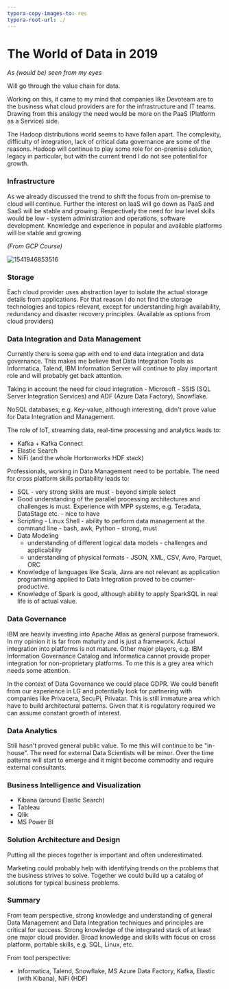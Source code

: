 ```yaml
---
typora-copy-images-to: res
typora-root-url: ./
---
```


# The World of Data in 2019

*As (would be) seen from my eyes*

Will go through the value chain for data.

Working on this, it came to my mind that companies like Devoteam are to the business what cloud providers are for the infrastructure and IT teams. Drawing from this analogy the need would be more on the PaaS (Platform as a Service) side.

The Hadoop distributions world seems to have fallen apart. The complexity, difficulty of integration, lack of critical data governance are some of the reasons. Hadoop will continue to play some role for on-premise solution, legacy in particular, but with the current trend I do not see potential for growth.

### Infrastructure

As we already discussed the trend to shift the focus from on-premise to cloud will continue. Further the interest on IaaS will go down as PaaS and SaaS will be stable and growing. Respectively the need for low level skills would be low - system administration and operations, software development. Knowledge and experience in popular and available platforms will be stable and growing.

*(From GCP Course)*

![1541946853516](/res/1541946853516.png)



### Storage

Each cloud provider uses abstraction layer to isolate the actual storage details from applications. For that reason I do not find the storage technologies and topics relevant, except for understanding high availability, redundancy and disaster recovery principles. (Available as options from cloud providers)

### Data Integration and Data Management

Currently there is some gap with end to end data integration and data governance. This makes me believe that Data Integration Tools as Informatica, Talend, IBM Information Server will continue to play important role and will probably get back attention.

Taking in account the need for cloud integration - Microsoft - SSIS (SQL Server Integration Services) and ADF (Azure Data Factory), Snowflake.

NoSQL databases, e.g. Key-value, although interesting, didn't prove value for Data Integration and Management.

The role of IoT, streaming data, real-time processing and analytics leads to:

* Kafka + Kafka Connect
* Elastic Search
* NiFi (and the whole Hortonworks HDF stack)

Professionals, working in Data Management need to be portable. The need for cross platform skills portability leads to:

* SQL - very strong skills are must - beyond simple select
* Good understanding of the parallel processing architectures and challenges is must.
  Experience with MPP systems, e.g. Teradata, DataStage etc. - nice to have
* Scripting - Linux Shell - ability to perform data management at the command line - bash, awk, Python - strong, must
* Data Modeling
  * understanding of different logical data models - challenges and applicability
  * understanding of physical formats - JSON, XML, CSV, Avro, Parquet, ORC
* Knowledge of languages like Scala, Java are not relevant as application programming applied to Data Integration proved to be counter-productive.
* Knowledge of Spark is good, although ability to apply SparkSQL in real life is of actual value.

### Data Governance

IBM are heavily investing into Apache Atlas as general purpose framework. In my opinion it is far from maturity and is just a framework. Actual integration into platforms is not mature. Other major players, e.g. IBM Information Governance Catalog and Informatica cannot provide proper integration for non-proprietary platforms. To me this is a grey area which needs some attention.

In the context of Data Governance we could place GDPR. We could benefit from our experience in LG and potentially look for partnering with companies like Privacera, SecuPi, Privatar. This is still immature area which have to build architectural patterns. Given that it is regulatory required we can assume constant growth of interest.



### Data Analytics

Still hasn't proved general public value. To me this will continue to be "in-house". The need for external Data Scientists will be minor. Over the time patterns will start to emerge and it might become commodity and require external consultants.

### Business Intelligence and Visualization

* Kibana (around Elastic Search)
* Tableau
* Qlik
* MS Power BI

### Solution Architecture and Design

Putting all the pieces together is important and often underestimated.

Marketing could probably help with identifying trends on the problems that the business strives to solve. Together we could build up a catalog of solutions for typical business problems.



### Summary

From team perspective, strong knowledge and understanding of general Data Management and Data Integration techniques and principles are critical for success. Strong knowledge of the integrated stack of at least one major cloud provider. Broad knowledge and skills with focus on cross platform, portable skills, e.g. SQL, Linux, etc.

From tool perspective:

* Informatica, Talend, Snowflake, MS Azure Data Factory, Kafka, Elastic (with Kibana), NiFi (HDF)

